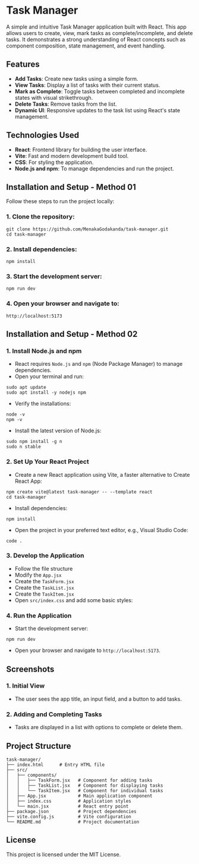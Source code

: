 # Task Manager

A simple and intuitive Task Manager application built with React. This app allows users to create, view, mark tasks as complete/incomplete, and delete tasks. It demonstrates a strong understanding of React concepts such as component composition, state management, and event handling.

## Features

- **Add Tasks**: Create new tasks using a simple form.
- **View Tasks**: Display a list of tasks with their current status.
- **Mark as Complete**: Toggle tasks between completed and incomplete states with visual strikethrough.
- **Delete Tasks**: Remove tasks from the list.
- **Dynamic UI**: Responsive updates to the task list using React's state management.

## Technologies Used

- **React**: Frontend library for building the user interface.
- **Vite**: Fast and modern development build tool.
- **CSS**: For styling the application.
- **Node.js and npm**: To manage dependencies and run the project.


## Installation and Setup - Method 01

Follow these steps to run the project locally:

### 1. Clone the repository:
```
git clone https://github.com/MenakaGodakanda/task-manager.git
cd task-manager
```

### 2. Install dependencies:
```
npm install
```

### 3. Start the development server:
```
npm run dev
```

### 4. Open your browser and navigate to:
```
http://localhost:5173
```

## Installation and Setup - Method 02

### 1. Install Node.js and npm
- React requires `Node.js` and `npm` (Node Package Manager) to manage dependencies.
- Open your terminal and run:
```
sudo apt update
sudo apt install -y nodejs npm
```

- Verify the installations:
```
node -v
npm -v
```

- Install the latest version of Node.js:
```
sudo npm install -g n
sudo n stable
```

### 2. Set Up Your React Project
- Create a new React application using Vite, a faster alternative to Create React App:
```
npm create vite@latest task-manager -- --template react
cd task-manager
```

- Install dependencies:
```
npm install
```

- Open the project in your preferred text editor, e.g., Visual Studio Code:
```
code .
```

### 3. Develop the Application
- Follow the file structure
- Modify the `App.jsx`
- Create the `TaskForm.jsx`
- Create the `TaskList.jsx`
- Create the `TaskItem.jsx`
- Open `src/index.css` and add some basic styles:

### 4. Run the Application
- Start the development server:
```
npm run dev
```
- Open your browser and navigate to `http://localhost:5173`.

## Screenshots

### 1. Initial View
- The user sees the app title, an input field, and a button to add tasks.

### 2. Adding and Completing Tasks
- Tasks are displayed in a list with options to complete or delete them.

## Project Structure
```
task-manager/
├── index.html      # Entry HTML file
├── src/
│   ├── components/
│   │   ├── TaskForm.jsx   # Component for adding tasks
│   │   ├── TaskList.jsx   # Component for displaying tasks
│   │   └── TaskItem.jsx   # Component for individual tasks
│   ├── App.jsx            # Main application component
│   ├── index.css          # Application styles
│   └── main.jsx           # React entry point
├── package.json           # Project dependencies
├── vite.config.js         # Vite configuration
└── README.md              # Project documentation
```

## License

This project is licensed under the MIT License.
